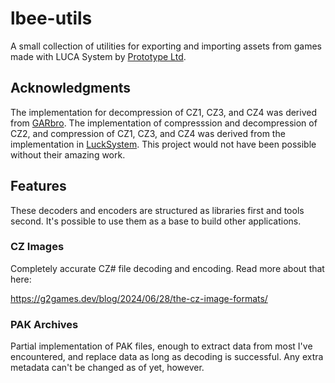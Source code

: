 # lbee-utils
A small collection of utilities for exporting and importing assets from games
made with LUCA System by [Prototype Ltd](https://www.prot.co.jp/).

## Acknowledgments
The implementation for decompression of CZ1, CZ3, and CZ4 was derived from
[GARbro](https://github.com/morkt/GARbro/). The implementation of compresssion
and decompression of CZ2, and compression of CZ1, CZ3, and CZ4 was derived from
the implementation in [LuckSystem](https://github.com/wetor/LuckSystem).
This project would not have been possible without their amazing work.

## Features
These decoders and encoders are structured as libraries first and tools second. It's possible to use them as a base to build other applications.

### CZ Images
Completely accurate CZ# file decoding and encoding. Read more about that here:

https://g2games.dev/blog/2024/06/28/the-cz-image-formats/

### PAK Archives
Partial implementation of PAK files, enough to extract data from most I've encountered, and replace data as long as decoding is successful. Any extra metadata can't be changed as of yet, however.